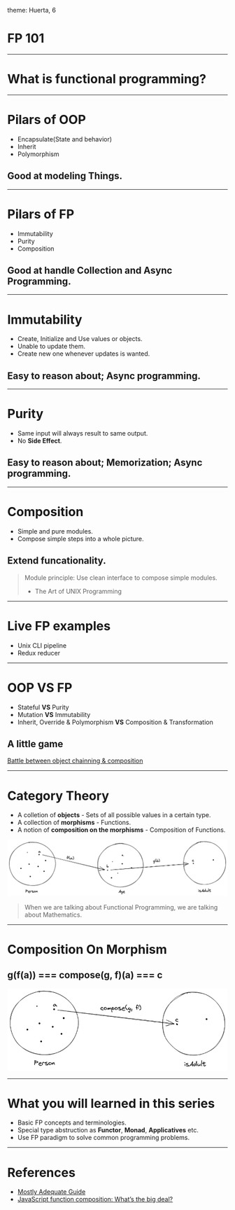theme: Huerta, 6

# FP 101

---

# What is functional programming?

---

# Pilars of OOP
* Encapsulate(State and behavior)
* Inherit
* Polymorphism

## Good at modeling __Things__.

---

# Pilars of FP
* Immutability
* Purity
* Composition

## Good at handle __Collection__ and __Async Programming__.

---

# Immutability
* Create, Initialize and Use values or objects.
* Unable to update them.
* Create new one whenever updates is wanted.

## Easy to reason about; Async programming.

---

# Purity
* Same input will always result to same output.
* No __Side Effect__.

## Easy to reason about; Memorization; Async programming.

---

# Composition
* Simple and pure modules.
* Compose simple steps into a whole picture.

## Extend funcationality.

> Module principle: Use clean interface to compose simple modules.
> - The Art of UNIX Programming

---

# Live FP examples
* Unix CLI pipeline
* Redux reducer

---

# OOP VS FP
* Stateful __VS__ Purity
* Mutation __VS__ Immutability
* Inherit, Override & Polymorphism __VS__ Composition & Transformation

## A little game

[Battle between object chainning & composition](https://codepen.io/crusoexia/pen/MWQqdXv)

---

# Category Theory
* A colletion of __objects__ - Sets of all possible values in a certain type.
* A collection of __morphisms__ - Functions.
* A notion of __composition on the morphisms__ - Composition of Functions.

![inline](./category-theory.png)

> When we are talking about Functional Programming, we are talking about Mathematics.

---

# Composition On Morphism
## g(f(a)) === compose(g, f)(a) === c

![inline](./category-theory-composition.png)

---

# What you will learned in this series
* Basic FP concepts and terminologies.
* Special type abstruction as __Functor__, __Monad__, __Applicatives__ etc.
* Use FP paradigm to solve common programming problems.

---

# References
* [Mostly Adequate Guide](https://mostly-adequate.gitbook.io/mostly-adequate-guide)
* [JavaScript function composition: What’s the big deal?](https://jrsinclair.com/articles/2022/javascript-function-composition-whats-the-big-deal/)
